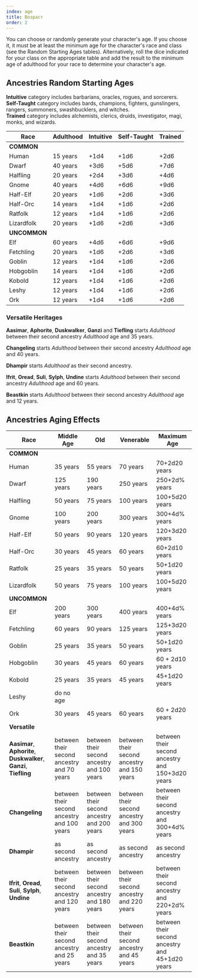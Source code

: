 ```yaml
---
index: age
title: Возраст
order: 2
---
```


You can choose or randomly generate your character's age. If you choose it, it must be at least the minimum age for the character's race and class (see the Random Starting Ages tables). Alternatively, roll the dice indicated for your class on the appropriate table and add the result to the minimum age of adulthood for your race to determine your character's age.

## Ancestries Random Starting Ages

**Intuitive** category includes barbarians, oracles, rogues, and sorcerers.  
**Self-Taught** category includes bards, champions, fighters, gunslingers, rangers, summoners, swashbucklers, and witches.  
**Trained** category includes alchemists, clerics, druids, investigator, magi, monks, and wizards.

| Race         | Adulthood | Intuitive | Self-Taught | Trained |
| ------------ | --------- | --------- | ----------- | ------- |
| **COMMON**   |           |           |             |         |
| Human        | 15 years  | +1d4      | +1d6        | +2d6    |
| Dwarf        | 40 years  | +3d6      | +5d6        | +7d6    |
| Halfling     | 20 years  | +2d4      | +3d6        | +4d6    |
| Gnome        | 40 years  | +4d6      | +6d6        | +9d6    |
| Half-Elf     | 20 years  | +1d6      | +2d6        | +3d6    |
| Half-Orc     | 14 years  | +1d4      | +1d6        | +2d6    |
| Ratfolk      | 12 years  | +1d4      | +1d6        | +2d6    |
| Lizardfolk   | 20 years  | +1d6      | +2d6        | +3d6    |
| **UNCOMMON** |           |           |             |         |
| Elf          | 60 years  | +4d6      | +6d6        | +9d6    |
| Fetchling    | 20 years  | +1d6      | +2d6        | +3d6    |
| Goblin       | 12 years  | +1d4      | +1d6        | +2d6    |
| Hobgoblin    | 14 years  | +1d4      | +1d6        | +2d6    |
| Kobold       | 12 years  | +1d4      | +1d6        | +2d6    |
| Leshy        | 12 years  | +1d4      | +1d6        | +2d6    |
| Ork          | 12 years  | +1d4      | +1d6        | +2d6    |

### Versatile Heritages

**Aasimar**, **Aphorite**, **Duskwalker**, **Ganzi** and **Tiefling** starts *Adulthood* between their second ancestry *Adulthood* age and 35 years.

**Changeling** starts *Adulthood* between their second ancestry *Adulthood* age and 40 years.

**Dhampir** starts *Adulthood* as their second ancestry.

**Ifrit**, **Oread**, **Suli**, **Sylph**, **Undine** starts *Adulthood* between their second ancestry *Adulthood* age and 60 years.

**Beastkin** starts *Adulthood* between their second ancestry *Adulthood* age and 12 years.

## Ancestries Aging Effects

| Race                                                               | Middle Age                                  | Old                                         | Venerable                                   | Maximum Age                                      |
| ------------------------------------------------------------------ | ------------------------------------------- | ------------------------------------------- | ------------------------------------------- | ------------------------------------------------ |
| **COMMON**                                                         |                                             |                                             |                                             |                                                  |
| Human                                                              | 35 years                                    | 55 years                                    | 70 years                                    | 70+2d20 years                                    |
| Dwarf                                                              | 125 years                                   | 190 years                                   | 250 years                                   | 250+2d% years                                    |
| Halfling                                                           | 50 years                                    | 75 years                                    | 100 years                                   | 100+5d20 years                                   |
| Gnome                                                              | 100 years                                   | 200 years                                   | 300 years                                   | 300+4d% years                                    |
| Half-Elf                                                           | 50 years                                    | 90 years                                    | 120 years                                   | 120+3d20 years                                   |
| Half-Orc                                                           | 30 years                                    | 45 years                                    | 60 years                                    | 60+2d10 years                                    |
| Ratfolk                                                            | 25 years                                    | 35 years                                    | 50 years                                    | 50+1d20 years                                    |
| Lizardfolk                                                         | 50 years                                    | 75 years                                    | 100 years                                   | 100+5d20 years                                   |
| **UNCOMMON**                                                       |                                             |                                             |                                             |                                                  |
| Elf                                                                | 200 years                                   | 300 years                                   | 400 years                                   | 400+4d% years                                    |
| Fetchling                                                          | 60 years                                    | 90 years                                    | 125 years                                   | 125+3d20 years                                   |
| Goblin                                                             | 25 years                                    | 35 years                                    | 50 years                                    | 50+1d20 years                                    |
| Hobgoblin                                                          | 30 years                                    | 45 years                                    | 60 years                                    | 60 + 2d10 years                                  |
| Kobold                                                             | 25 years                                    | 35 years                                    | 45 years                                    | 45+1d20 years                                    |
| Leshy                                                              | do no age                                   |                                             |                                             |                                                  |
| Ork                                                                | 30 years                                    | 45 years                                    | 60 years                                    | 60 + 2d20 years                                  |
| **Versatile**                                                      |                                             |                                             |                                             |                                                  |
| **Aasimar**, **Aphorite**, **Duskwalker**, **Ganzi**, **Tiefling** | between their second ancestry and 70 years  | between their second ancestry and 100 years | between their second ancestry and 150 years | between their second ancestry and 150+3d20 years |
| **Changeling**                                                     | between their second ancestry and 100 years | between their second ancestry and 200 years | between their second ancestry and 300 years | between their second ancestry and 300+4d% years  |
| **Dhampir**                                                        | as second ancestry                          | as second ancestry                          | as second ancestry                          | as second ancestry                               |
| **Ifrit**, **Oread**, **Suli**, **Sylph**, **Undine**              | between their second ancestry and 120 years | between their second ancestry and 180 years | between their second ancestry and 220 years | between their second ancestry and 220+2d% years  |
| **Beastkin**                                                       | between their second ancestry and 25 years  | between their second ancestry and 35 years  | between their second ancestry and 45 years  | between their second ancestry and 45+1d20 years                                    |
